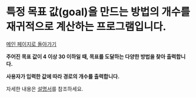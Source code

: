 # 특정 목표 값(goal)을 만드는 방법의 개수를 재귀적으로 계산하는 프로그램입니다.
[메인 페이지로 돌아가기](https://github.com/jaeyong0311?tab=repositories)

**주어진 목표 값이 4 이상 30 이하일 때, 목표를 도달하는 다양한 방법을 찾아 출력합니다.**

**사용자가 입력한 값에 따라 경로의 개수를 출력합니다.**

자세한 내용은 [설명서](https://github.com/jaeyong0311/Target-Number/commit/69fc26a5a5129703f49e1465b68e7e79fe63a1b2)를 참조하세요.
